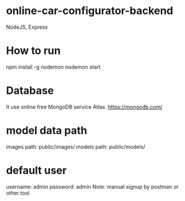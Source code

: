 # online-car-configurator-backend

NodeJS, Express

# How to run
npm install -g nodemon
nodemon start

# Database
It use online free MongoDB service Atlas.
https://mongodb.com/

# model data path
images path: public/images/
models path: public/models/

# default user
username: admin
password: admin
Note: manual signup by postman or other tool